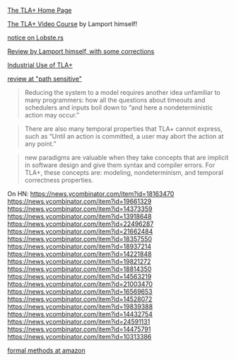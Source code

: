 [The TLA+ Home Page](http://lamport.azurewebsites.net/tla/tla.html)

[The TLA+ Video Course](http://lamport.azurewebsites.net/video/videos.html) by Lamport himself!

[notice on Lobste.rs](https://lobste.rs/s/rvnotp/book_review_practical_tla)

[Review by Lamport himself, with some corrections](https://lamport.azurewebsites.net/tla/practical-tla.html?back-link=learning.html)

[Industrial Use of TLA+](https://lamport.azurewebsites.net/tla/industrial-use.html)

[review at "path sensitive"](http://www.pathsensitive.com/2019/05/book-review-practical-tla.html)

> Reducing the system to a model requires another idea unfamiliar to many programmers: how all the questions about timeouts and schedulers and inputs boil down to “and here a nondeterministic action may occur.”

>  There are also many temporal properties that TLA+ cannot express, such as “Until an action is committed, a user may abort the action at any point.”

> new paradigms are valuable when they take concepts that are implicit in software design and give them syntax and compiler errors. For TLA+, these concepts are: modeling, nondeterminism, and temporal correctness properties. 

On HN: https://news.ycombinator.com/item?id=18163470 https://news.ycombinator.com/item?id=19661329 https://news.ycombinator.com/item?id=14373359 https://news.ycombinator.com/item?id=13918648 https://news.ycombinator.com/item?id=22496287 https://news.ycombinator.com/item?id=21662484 https://news.ycombinator.com/item?id=18357550 https://news.ycombinator.com/item?id=18937214 https://news.ycombinator.com/item?id=14221848 https://news.ycombinator.com/item?id=19821272 https://news.ycombinator.com/item?id=18814350 https://news.ycombinator.com/item?id=14563219 https://news.ycombinator.com/item?id=21003470 https://news.ycombinator.com/item?id=16569653 https://news.ycombinator.com/item?id=14528072 https://news.ycombinator.com/item?id=19839388 https://news.ycombinator.com/item?id=14432754 https://news.ycombinator.com/item?id=24591131 https://news.ycombinator.com/item?id=14475791 https://news.ycombinator.com/item?id=10313386

[formal methods at amazon](https://lamport.azurewebsites.net/tla/formal-methods-amazon.pdf)
